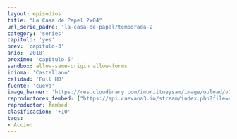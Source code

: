```yaml
---
layout: episodios
title: "La Casa de Papel 2x04"
url_serie_padre: 'la-casa-de-papel/temporada-2'
category: 'series'
capitulo: 'yes'
prev: 'capitulo-3'
anio: '2018'
proximo: 'capitulo-5'
sandbox: allow-same-origin allow-forms
idioma: 'Castellano'
calidad: 'Full HD'
fuente: 'cueva'
image_banner: 'https://res.cloudinary.com/imbriitneysam/image/upload/v1546638641/casa-2-banner-min.jpg'
reproductores_fembed: ["https://api.cuevana3.io/stream/index.php?file=ek5lbm9xYWNrS0xYMTZLa2xNbkdvY3ZTb3BtZng4TGp6ZFpobGFMUGtPSFQxYWFYWU1QUDFORGNwcVpnbEplc2xaTnJZSlRTMGViVTBxZGdsdEhPb3RqWGFXWnBtcFNsbHNKMmM0YTJ3THVvd29aaVpjR21vNWpDaFhlSndaV2gwZE5uVmFuRHpkekkwbmVYcHNiR3JaV1lhMlZwbTVxbm5KdHlvcUxWMWRMWTNLT1hjTlhHNWMzSQ","Castellano","https://feurl.com/v/5qgx4bdglqmrpq8","Castellano","https://www.seriemega.site/v/gmyxka-mmn23657","Subtitulado"]
reproductor: fembed
clasificacion: '+10'
tags:
- Accion
---
```












